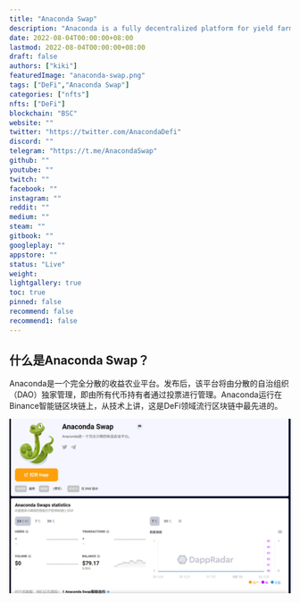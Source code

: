 ```yaml
---
title: "Anaconda Swap"
description: "Anaconda is a fully decentralized platform for yield farming."
date: 2022-08-04T00:00:00+08:00
lastmod: 2022-08-04T00:00:00+08:00
draft: false
authors: ["kiki"]
featuredImage: "anaconda-swap.png"
tags: ["DeFi","Anaconda Swap"]
categories: ["nfts"]
nfts: ["DeFi"]
blockchain: "BSC"
website: ""
twitter: "https://twitter.com/AnacondaDefi"
discord: ""
telegram: "https://t.me/AnacondaSwap"
github: ""
youtube: ""
twitch: ""
facebook: ""
instagram: ""
reddit: ""
medium: ""
steam: ""
gitbook: ""
googleplay: ""
appstore: ""
status: "Live"
weight: 
lightgallery: true
toc: true
pinned: false
recommend: false
recommend1: false
---
```

## 什么是Anaconda Swap？

Anaconda是一个完全分散的收益农业平台。发布后，该平台将由分散的自治组织（DAO）独家管理，即由所有代币持有者通过投票进行管理。Anaconda运行在Binance智能链区块链上，从技术上讲，这是DeFi领域流行区块链中最先进的。

![image-20220804124656061](image-20220804124656061.png)